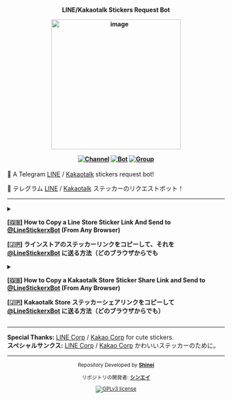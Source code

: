 <h4> <div align="center"> 
  
  **LINE/Kakaotalk Stickers Request Bot**
<div align="center">
 
  [<img width="300" alt="image" src="https://telegra.ph/file/49f8504623eacfea96e12.png">](https://telegram.me/LineStickerxBot) </div>

[![Channel](https://img.shields.io/badge/Channel-2CA5E0?style=for-the-badge&logo=telegram&logoColor=white)](https://telegram.me/MaximXSticker) [![Bot](https://img.shields.io/badge/Bot-2CA5E0?style=for-the-badge&logo=telegram&logoColor=white)](https://telegram.me/LineStickerxBot) [![Group](https://img.shields.io/badge/Group-2CA5E0?style=for-the-badge&logo=telegram&logoColor=white)](https://telegram.me/MaximXGroup) 
</div></h3>

📮 A Telegram [LINE](https://store.line.me/) / [Kakaotalk](https://e.kakao.com/) stickers request bot!

📮 テレグラム [LINE](https://store.line.me/) / [Kakaotalk](https://e.kakao.com/) ステッカーのリクエストボット！
<br>

---

<details> 
  <summary><b> 
    
[🇬🇧] How to Copy a Line Store Sticker Link And Send to [@LineStickerxBot](https://telegram.me/LineStickerxBot) (From Any Browser) 

[🇯🇵] ラインストアのステッカーリンクをコピーして、それを [@LineStickerxBot](https://telegram.me/LineStickerxBot) に送る方法（どのブラウザからでも

   </b>
 </summary>

[🇬🇧] **1. Visit Line Store:**
> Open your preferred browser and go to the Line Store website: https://store.line.me

[🇯🇵] **1. ライン ストアを訪れる:**
> お好みのブラウザを開き、ライン ストアのウェブサイトにアクセスしてください：https://store.line.me
<div align="center">
 
  [<img width="250" alt="image" src="https://telegra.ph/file/9d8fbe89230455e3cc262.jpg">](https://telegram.me/LineStickerxBot) </div>
  
[🇬🇧] **2. Browse Stickers:**
> Navigate to the sticker set you want to share. Explore the store and find the specific sticker set you're interested in.

[🇯🇵] **二. ステッカーを閲覧:**
> 共有したいステッカーセットに移動してください。ストアを探索し、興味のある特定のステッカーセットを見つけてください。
<div align="center">
 
  [<img width="250" alt="image" src="https://telegra.ph/file/a126edc3685495f23a512.jpg">](https://telegram.me/LineStickerxBot) </div>

[🇬🇧] **3. Select Sticker Set:**
> Click on the sticker set you want to share. This will take you to the detailed page for that particular set.

[🇯🇵] **3. ステッカーセットの選択:**
> 共有したいステッカーセットを選択してください。これにより、その特定のセットの詳細ページに移動します。
<div align="center">
 
  [<img width="250" alt="image" src="https://telegra.ph/file/619d3930ef2925f247d54.jpg">](https://telegram.me/LineStickerxBot) </div>

[🇬🇧] **4. Copy Sticker Link:**
> Look for the option to share or copy the link. On the Line Store, it's often labeled as `Share` or `Copy Link`. Click on it to copy the link to your clipboard.

[🇯🇵] **4. ステッカーリンクのコピー:**
> 共有またはリンクをコピーするオプションを探してください。Line Storeでは、これがしばしば「共有」または「リンクのコピー」として表示されます。それをクリックして、リンクをクリップボードにコピーします。
<div align="center">
 
  [<img width="250" alt="image" src="https://telegra.ph/file/9f777d55df4b5e6f7d355.jpg">](https://telegram.me/LineStickerxBot) </div>

[🇬🇧] **5. Open [@LineStickerxBot](https://telegram.me/LineStickerxBot):**
> Open your Telegram app and find the chat with [@LineStickerxBot](https://telegram.me/LineStickerxBot)
. If you haven't added the bot, you can search for it and start a chat.

[🇯🇵] ５. **[@LineStickerxBot](https://telegram.me/LineStickerxBot)を開く：**
> あなたのTelegramアプリを開いて、[@LineStickerxBot](https://telegram.me/LineStickerxBot) とのチャットを見つけてください。
（ボットを追加していない場合は検索してチャットを開始できます。)
<div align="center">
 
  [<img width="250" alt="image" src="https://telegra.ph/file/685c6c1aa0bfedd925262.jpg">](https://telegram.me/LineStickerxBot) </div>

[🇬🇧] **6. Send Sticker Link:**
> In the chat with [@LineStickerxBot](https://telegram.me/LineStickerxBot)
, paste the copied link. You can do this by pressing and holding in the text input field, then selecting `Paste`. to

[🇯🇵] **6. ステッカーリンクを送信:**
> [@LineStickerxBot](https://telegram.me/LineStickerxBot) とのチャットで、コピーしたリンクを貼り付けてください。これは、テキスト入力フィールドで押し続け、`貼り付け`を選択することで行えます。
<div align="center">
 
  [<img width="250" alt="image" src="https://telegra.ph/file/0ff2091ea9b52aa558360.jpg">](https://telegram.me/LineStickerxBot) </div>

[🇬🇧] **7. Send to Bot:**
> After pasting the link, send it to [@LineStickerxBot](https://telegram.me/LineStickerxBot) by pressing the send button.

[🇯🇵] **7. ボットに送信:**
> リンクを貼り付けたら、送信ボタンを押して[@LineStickerxBot](https://telegram.me/LineStickerxBot) に送信してください。

[🇬🇧] **8. Done:**
> Regarding the stickers links you shared in our bot [@LineStickerxBot](https://telegram.me/LineStickerxBot)
, all those stickers will be available on our [@MaximXSticker](https://telegram.me/MaximXSticker) Telegram Channel. Please be patient, as **I'm the only person handling the editing and uploading of these stickers, and it might take some time.**

[🇯🇵] **8. 完了:**
> 当たり前のことだが、[私たちのボット@LineStickerxBot](https://telegram.me/LineStickerxBot)で共有されたステッカーリンクに関して、それらのステッカーはすべて 私たちの [@MaximXSticker](https://telegram.me/MaximXSticker)テレグラムチャンネルで利用可能になります。お待ちいただく必要がありますが、**これらのステッカーの編集とアップロードは私一人で行っており、それには時間がかかるかもしれません。**
<div align="center">

  [<img width="250" alt="image" src="https://telegra.ph/file/b7a0188857694bc6c76d7.jpg">](https://telegram.me/LineStickerxBot) </div>

</details>
<details> 
  <summary><b>

[🇬🇧]
How to Copy a Kakaotalk Store Sticker Share Link and Send to [@LineStickerxBot](https://telegram.me/LineStickerxBot) (From Any Browser)

[🇯🇵]
Kakaotalk Store ステッカーシェアリンクをコピーして [@LineStickerxBot](https://telegram.me/LineStickerxBot) に送る方法（どのブラウザからでも）
  
  </b>
  </summary>

---

**1.** *Open the [Kakaotalk Store](https://e.kakao.com/) in your browser.*

**一.** *ブラウザで[Kakaotalk Store](https://e.kakao.com/)を開いてください。*

<div align="center">
  
[<img width="250" alt="image" src="https://telegra.ph/file/31534903bad08fa526bc0.jpg">](https://telegram.me/LineStickerxBot) </div>

---
**2.** *Navigate to the sticker you want to share.*

**二.** *共有したいステッカーに移動します。*

<div align="center">
  
[<img width="250" alt="image" src="https://telegra.ph/file/c48cc3ec1760333531916.jpg">](https://telegram.me/LineStickerxBot) </div>

---
**3.** *Tap on the sticker to view details.*

**三.** *ステッカーをタップして詳細を表示します。*

<div align="center">

[<img width="250" alt="image" src="https://telegra.ph/file/e6e1dc977639b1175c220.jpg">](https://telegram.me/LineStickerxBot) </div>

---
**4.** *Look for the `Share` option.*

**四.** *`共有`オプションを探します。*

<div align="center">

[<img width="250" alt="image" src="https://telegra.ph/file/76ca44bea14d2597fa2c8.jpg">](https://telegram.me/LineStickerxBot) 
<br><br>
[<img width="250" alt="image" src="https://telegra.ph/file/04456fdeb98d1f7ae20b6.jpg">](https://telegram.me/LineStickerxBot)
 </div> 
 
---
**6.** *Open [@LineStickerxBot](https://telegram.me/LineStickerxBot) on Telegram.*

**六.** *Telegramで[@LineStickerxBot](https://telegram.me/LineStickerxBot)を開いてください。*

<div align="center">

[<img width="250" alt="image" src="https://telegra.ph/file/249e088ae9ce6edfd1da4.jpg">](https://telegram.me/LineStickerxBot) </div>

---
**7.** *Paste the copied link in the chat.*

**七.** *コピーしたリンクをチャットに貼り付けます。*

<div align="center">

[<img width="250" alt="image" src="https://telegra.ph/file/9f5937bc99eaa4388201b.jpg">](https://telegram.me/LineStickerxBot) </div>

---
**8.** *Send the message.*

**八.** *メッセージを送信します。*

<div align="center">

[<img width="250" alt="image" src="https://telegra.ph/file/7d61e01db52717c6e15da.jpg">](https://telegram.me/LineStickerxBot) </div>

---
**9.** *Done, Regarding the stickers links you shared in our bot [@LineStickerxBot](https://telegram.me/LineStickerxBot)
, all those stickers will be available on our [@MaximXSticker](https://telegram.me/MaximXSticker) Telegram Channel. Please be patient, as **I'm the only person handling the editing and uploading of these stickers, and it might take some time.***

**8.** *完了 当たり前のことだが、[私たちのボット@LineStickerxBot](https://telegram.me/LineStickerxBot)で共有されたステッカーリンクに関して、それらのステッカーはすべて 私たちの [@MaximXSticker](https://telegram.me/MaximXSticker)テレグラムチャンネルで利用可能になります。お待ちいただく必要がありますが、**これらのステッカーの編集とアップロードは私一人で行っており、それには時間がかかるかもしれません。***
<div align="center">

[<img width="250" alt="image" src="https://telegra.ph/file/8505ed9b60d6623214667.jpg">](https://telegram.me/LineStickerxBot) </div>
<div align="center">

</details>

---

**Special Thanks:** [LINE Corp](https://linecorp.com/) / [Kakao Corp](http://www.kakaocorp.com/) for cute stickers.
<br>
  **スペシャルサンクス:** [LINE Corp](https://linecorp.com/) / [Kakao Corp](http://www.kakaocorp.com/) かわいいステッカーのために。

---

<div align="center"> <sub>
  
  Repository Developed by **[Shinei](https://github.com/Shineii86)**

リポジトリの開発者: **[シンエイ](https://github.com/Shineii86)**

[![GPLv3 license](https://img.shields.io/badge/License-GPLv3.0-blue.svg)](https://github.com/MaximXTeam/LineStickerxBot/blob/main/LICENSE)
